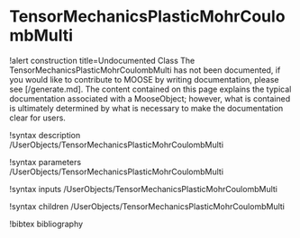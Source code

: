 <!-- MOOSE Documentation Stub: Remove this when content is added. -->

# TensorMechanicsPlasticMohrCoulombMulti

!alert construction title=Undocumented Class
The TensorMechanicsPlasticMohrCoulombMulti has not been documented, if you would like to contribute to MOOSE by
writing documentation, please see [/generate.md]. The content contained on this page explains
the typical documentation associated with a MooseObject; however, what is contained is ultimately
determined by what is necessary to make the documentation clear for users.

!syntax description /UserObjects/TensorMechanicsPlasticMohrCoulombMulti

!syntax parameters /UserObjects/TensorMechanicsPlasticMohrCoulombMulti

!syntax inputs /UserObjects/TensorMechanicsPlasticMohrCoulombMulti

!syntax children /UserObjects/TensorMechanicsPlasticMohrCoulombMulti

!bibtex bibliography
